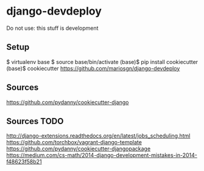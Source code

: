 django-devdeploy
=======================

Do not use: this stuff is development

Setup
-----
 $ virtualenv base
 $ source base/bin/activate
 (base)$ pip install cookiecutter
 (base)$ cookiecutter https://github.com/mariosgn/django-devdeploy
 

Sources
-----
https://github.com/pydanny/cookiecutter-django
 
Sources TODO
-----
http://django-extensions.readthedocs.org/en/latest/jobs_scheduling.html 
https://github.com/torchbox/vagrant-django-template
https://github.com/pydanny/cookiecutter-djangopackage
https://medium.com/cs-math/2014-django-development-mistakes-in-2014-f48623f58b21 
